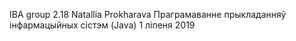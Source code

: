 IBA group 2.18
Natallia Prokharava
Праграмаванне прыкладанняў інфармацыйных сістэм (Java)
1 ліпеня 2019
